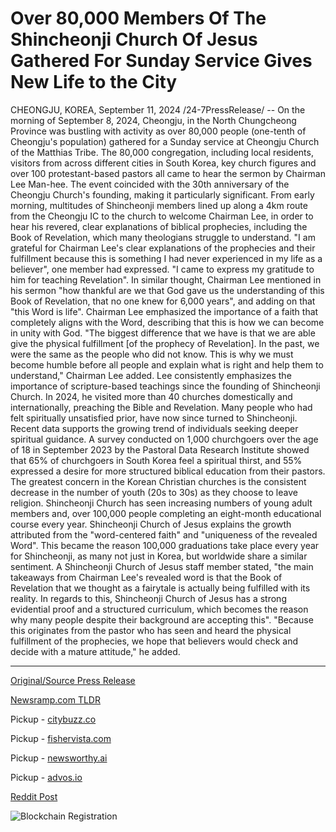 # Over 80,000 Members Of The Shincheonji Church Of Jesus Gathered For Sunday Service Gives New Life to the City

CHEONGJU, KOREA, September 11, 2024 /24-7PressRelease/ -- On the morning of September 8, 2024, Cheongju, in the North Chungcheong Province was bustling with activity as over 80,000 people (one-tenth of Cheongju's population) gathered for a Sunday service at Cheongju Church of the Matthias Tribe. The 80,000 congregation, including local residents, visitors from across different cities in South Korea, key church figures and over 100 protestant-based pastors all came to hear the sermon by Chairman Lee Man-hee. The event coincided with the 30th anniversary of the Cheongju Church's founding, making it particularly significant.   From early morning, multitudes of Shincheonji members lined up along a 4km route from the Cheongju IC to the church to welcome Chairman Lee, in order to hear his revered, clear explanations of biblical prophecies, including the Book of Revelation, which many theologians struggle to understand.  "I am grateful for Chairman Lee's clear explanations of the prophecies and their fulfillment because this is something I had never experienced in my life as a believer", one member had expressed. "I came to express my gratitude to him for teaching Revelation".  In similar thought, Chairman Lee mentioned in his sermon "how thankful are we that God gave us the understanding of this Book of Revelation, that no one knew for 6,000 years", and adding on that "this Word is life". Chairman Lee emphasized the importance of a faith that completely aligns with the Word, describing that this is how we can become in unity with God.  "The biggest difference that we have is that we are able give the physical fulfillment [of the prophecy of Revelation]. In the past, we were the same as the people who did not know. This is why we must become humble before all people and explain what is right and help them to understand," Chairman Lee added.  Lee consistently emphasizes the importance of scripture-based teachings since the founding of Shincheonji Church. In 2024, he visited more than 40 churches domestically and internationally, preaching the Bible and Revelation.  Many people who had felt spiritually unsatisfied prior, have now since turned to Shincheonji.  Recent data supports the growing trend of individuals seeking deeper spiritual guidance. A survey conducted on 1,000 churchgoers over the age of 18 in September 2023 by the Pastoral Data Research Institute showed that 65% of churchgoers in South Korea feel a spiritual thirst, and 55% expressed a desire for more structured biblical education from their pastors.  The greatest concern in the Korean Christian churches is the consistent decrease in the number of youth (20s to 30s) as they choose to leave religion. Shincheonji Church has seen increasing numbers of young adult members and, over 100,000 people completing an eight-month educational course every year. Shincheonji Church of Jesus explains the growth attributed from the "word-centered faith" and "uniqueness of the revealed Word". This became the reason 100,000 graduations take place every year for Shincheonji, as many not just in Korea, but worldwide share a similar sentiment.  A Shincheonji Church of Jesus staff member stated, "the main takeaways from Chairman Lee's revealed word is that the Book of Revelation that we thought as a fairytale is actually being fulfilled with its reality. In regards to this, Shincheonji Church of Jesus has a strong evidential proof and a structured curriculum, which becomes the reason why many people despite their background are accepting this".  "Because this originates from the pastor who has seen and heard the physical fulfillment of the prophecies, we hope that believers would check and decide with a mature attitude," he added. 

---

[Original/Source Press Release](https://www.24-7pressrelease.com/press-release/514220/over-80000-members-of-the-shincheonji-church-of-jesus-gathered-for-sunday-service-gives-new-life-to-the-city)
                    

[Newsramp.com TLDR](https://newsramp.com/curated-news/chairman-lee-man-hee-draws-80000-at-cheongju-church-anniversary-service/94de2c89953aa18c4fe7c3257937f1bb) 


Pickup - [citybuzz.co](https://citybuzz.co/2024/09/11/shincheonji-church-of-jesus-draws-over-80000-for-sunday-service-in-cheongju)

Pickup - [fishervista.com](https://fishervista.com/en/80000-shincheonji-church-members-gather-in-cheongju-for-landmark-sunday-service/20246680)

Pickup - [newsworthy.ai](https://newsworthy.ai/curated/massive-gathering-at-shincheonji-church-signals-shift-in-south-korean-religious-landscape/20246680)

Pickup - [advos.io](https://advos.io/en/over-80000-gather-for-shincheonji-church-service-in-cheongju/20246680)
 



[Reddit Post](https://www.reddit.com/r/newsramp/comments/1fe4851/chairman_lee_manhee_draws_80000_at_cheongju/) 



![Blockchain Registration](https://cdn.newsramp.app/24-7PressRelease/qrcode/249/11/warpmGma.webp)
